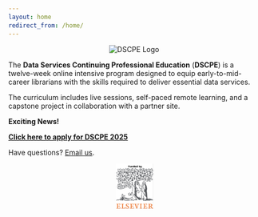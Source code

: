 ```yaml
---
layout: home
redirect_from: /home/
---
```


<p align="center"><img src="/images/logos/dscpelogo_horizontal_small.png" alt="DSCPE Logo"></p>

The **Data Services Continuing Professional Education** (**DSCPE**) is a twelve-week online intensive program designed to equip early-to-mid-career librarians with the skills required to deliver essential data services.

The curriculum includes live sessions, self-paced remote learning, and a capstone project in collaboration with a partner site.


**Exciting News!**


<a href="https://hms.az1.qualtrics.com/jfe/form/SV_bJgSZTeZGsFh53w" target="_blank"><b>**Click here to apply for DSCPE 2025**</b></a>

Have questions? [Email us](mailto:dscpe.info@gmail.com).



<body>
    <div class="logo-container">
        <a href="https://www.elsevier.com" target="_blank">
         <p align="center"> <img src="images/logos/elsevier-logo1.png" alt="Elsevier Logo" width="75"></p></a>
